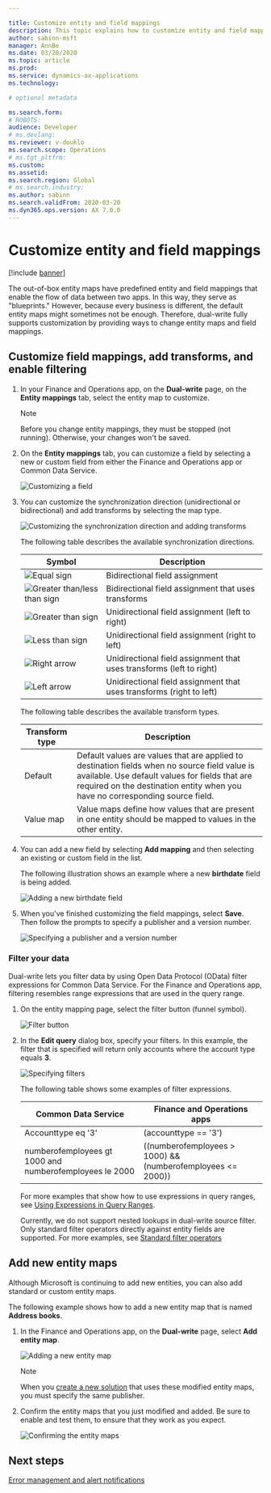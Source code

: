 ```yaml
---

title: Customize entity and field mappings
description: This topic explains how to customize entity and field mappings.
author: sabinn-msft
manager: AnnBe
ms.date: 03/20/2020
ms.topic: article
ms.prod: 
ms.service: dynamics-ax-applications
ms.technology: 

# optional metadata

ms.search.form: 
# ROBOTS: 
audience: Developer
# ms.devlang: 
ms.reviewer: v-douklo
ms.search.scope: Operations
# ms.tgt_pltfrm: 
ms.custom:
ms.assetid: 
ms.search.region: Global
# ms.search.industry: 
ms.author: sabinn
ms.search.validFrom: 2020-03-20
ms.dyn365.ops.version: AX 7.0.0
---
```


# Customize entity and field mappings

[!include [banner](../../includes/banner.md)]



The out-of-box entity maps have predefined entity and field mappings that enable the flow of data between two apps. In this way, they serve as "blueprints." However, because every business is different, the default entity maps might sometimes not be enough. Therefore, dual-write fully supports customization by providing ways to change entity maps and field mappings.

## Customize field mappings, add transforms, and enable filtering

1. In your Finance and Operations app, on the **Dual-write** page, on the **Entity mappings** tab, select the entity map to customize.

    > [!NOTE]
    > Before you change entity mappings, they must be stopped (not running). Otherwise, your changes won't be saved.

2. On the **Entity mappings** tab, you can customize a field by selecting a new or custom field from either the Finance and Operations app or Common Data Service.

    ![Customizing a field](media/customize-a-field.png)

3. You can customize the synchronization direction (unidirectional or bidirectional) and add transforms by selecting the map type.

    ![Customizing the synchronization direction and adding transforms](media/customize-sync-direction.png)

    The following table describes the available synchronization directions.

    | Symbol | Description |
    |---|---|
    | ![Equal sign](media/equal-symbol.png) | Bidirectional field assignment |
    | ![Greater than/less than sign](media/greater-less-symbol.png) | Bidirectional field assignment that uses transforms |
    | ![Greater than sign](media/greater-than-symbol.png) | Unidirectional field assignment (left to right) |
    | ![Less than sign](media/less-than-symbol.png) | Unidirectional field assignment (right to left) |
    | ![Right arrow](media/right-arrow-symbol.png) | Unidirectional field assignment that uses transforms (left to right) |
    | ![Left arrow](media/left-arrow-symbol.png) | Unidirectional field assignment that uses transforms (right to left) |

    The following table describes the available transform types.

    | Transform type | Description |
    |---|---|
    | Default | Default values are values that are applied to destination fields when no source field value is available. Use default values for fields that are required on the destination entity when you have no corresponding source field. |
    | Value map | Value maps define how values that are present in one entity should be mapped to values in the other entity. |

4. You can add a new field by selecting **Add mapping** and then selecting an existing or custom field in the list.

    The following illustration shows an example where a new **birthdate** field is being added.

    ![Adding a new birthdate field](media/add-new-field.png)

5. When you've finished customizing the field mappings, select **Save**. Then follow the prompts to specify a publisher and a version number.

    ![Specifying a publisher and a version number](media/choose-publisher-version.png)

### Filter your data

Dual-write lets you filter data by using Open Data Protocol (OData) filter expressions for Common Data Service. For the Finance and Operations app, filtering resembles range expressions that are used in the query range.

1. On the entity mapping page, select the filter button (funnel symbol).

    ![Filter button](media/select-filter-icon.png)

2. In the **Edit query** dialog box, specify your filters. In this example, the filter that is specified will return only accounts where the account type equals **3**.

    ![Specifying filters](media/specify-filters.png)

    The following table shows some examples of filter expressions.

    | Common Data Service | Finance and Operations apps |
    |---|---|
    | Accounttype eq '3' | (accounttype == '3') |
    | numberofemployees gt 1000 and<br>numberofemployees le 2000 | ((numberofemployees > 1000) &&<br>(numberofemployees <= 2000)) |

    For more examples that show how to use expressions in query ranges, see [Using Expressions in Query Ranges](https://docs.microsoft.com/dynamicsax-2012/developer/using-expressions-in-query-ranges).
    
    Currently, we do not support nested lookups in dual-write source filter. Only standard filter operators directly against entity fields are supported.  For more examples, see [Standard filter operators](https://docs.microsoft.com/en-us/powerapps/developer/common-data-service/webapi/query-data-web-api#standard-filter-operators)
    
## Add new entity maps

Although Microsoft is continuing to add new entities, you can also add standard or custom entity maps.

The following example shows how to add a new entity map that is named **Address books**.

1. In the Finance and Operations app, on the **Dual-write** page, select **Add entity map**.

    ![Adding a new entity map](media/add-new-entity-map.png)

    > [!NOTE]
    > When you [create a new solution](app-lifecycle-management.md#create-a-new-dual-write-solution-and-add-your-components-customized-entity-maps) that uses these modified entity maps, you must specify the same publisher.

2. Confirm the entity maps that you just modified and added. Be sure to enable and test them, to ensure that they work as you expect.

    ![Confirming the entity maps](media/confirm-entity-maps.png)

## Next steps

[Error management and alert notifications](errors-and-alerts.md)
